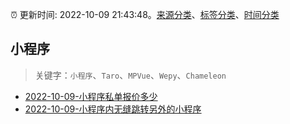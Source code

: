 :alarm_clock: 更新时间: 2022-10-09 21:43:48。[来源分类](../README.md)、[标签分类](../TAGS.md)、[时间分类](../TIMELINE.md)

## 小程序


> 关键字：`小程序`、`Taro`、`MPVue`、`Wepy`、`Chameleon`



- [2022-10-09-小程序私单报价多少](https://www.v2ex.com/t/885635) 
- [2022-10-09-小程序内无缝跳转另外的小程序](https://www.v2ex.com/t/885615) 